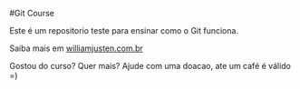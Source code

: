 #Git Course

Este é um repositorio teste para ensinar como o Git funciona.

Saiba mais em [williamjusten.com.br](http://williamjusten.com.br)

Gostou do curso? Quer mais? Ajude com uma doacao, ate um café é válido =)